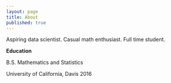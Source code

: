 ```yaml
---
layout: page
title: About
published: true
---
```


Aspiring data scientist. Casual math enthusiast. Full time student.

**Education**

B.S. Mathematics and Statistics

University of California, Davis 2016